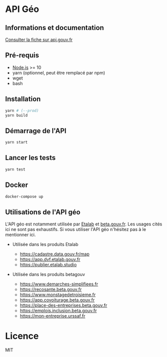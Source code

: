 # API Géo

## Informations et documentation

[Consulter la fiche sur api.gouv.fr](https://api.gouv.fr/api/api-geo.html)

## Pré-requis

* [Node.js](https://nodejs.org/en/) >= 10
* yarn (optionnel, peut être remplacé par npm)
* wget
* bash

## Installation

```bash
yarn # (--prod)
yarn build
```

## Démarrage de l'API

```bash
yarn start
```

## Lancer les tests

```bash
yarn test
```

## Docker

```bash
docker-compose up
```

## Utilisations de l'API géo

L'API géo est notamment utilisée par [Etalab](https://www.etalab.gouv.fr/) et [beta.gouv.fr](https://beta.gouv.fr/). Les usages cités ici ne sont pas exhaustifs. 
Si vous utiliser l'API géo n'hésitez pas à le mentionner ici. 


- Utilisée dans les produits Etalab
  
  - https://cadastre.data.gouv.fr/map
  - https://app.dvf.etalab.gouv.fr
  - https://publier.etalab.studio

- Utilisée dans les produits betagouv

  - https://www.demarches-simplifiees.fr
  - https://recosante.beta.gouv.fr
  - https://www.monstagedetroisieme.fr
  - https://app.covoiturage.beta.gouv.fr
  - https://place-des-entreprises.beta.gouv.fr
  - https://emplois.inclusion.beta.gouv.fr
  - https://mon-entreprise.urssaf.fr

# Licence

MIT
